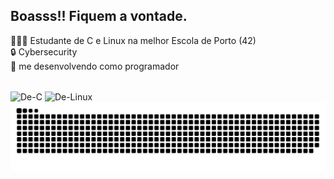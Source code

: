 ## Boasss!! Fiquem a vontade.

👨🏼‍🎓 Estudante de C e Linux na melhor Escola de Porto (42)<br>
🔒 Cybersecurity<br>
🌱 me desenvolvendo como programador

<div style="display: inline_block"><br>
  <img align="center" alt="De-C" height="50" width="60" src="https://cdn.jsdelivr.net/gh/devicons/devicon@latest/icons/c/c-original.svg">
  <img align="center" alt="De-Linux" height="50" width="60" src="https://cdn.jsdelivr.net/gh/devicons/devicon@latest/icons/linux/linux-original.svg">
</div>

<picture>
  <source media="(prefers-color-scheme: dark)" srcset="https://raw.githubusercontent.com/dedantas/dedantas/output/github-snake-dark.svg" />
  <source media="(prefers-color-scheme: light)" srcset="https://raw.githubusercontent.com/dedantas/dedantas/output/github-snake.svg" />
  <img alt="github-snake" src="https://raw.githubusercontent.com/dedantas/dedantas/output/github-snake.svg" />
</picture>
